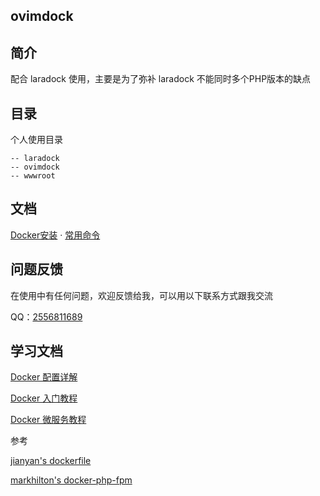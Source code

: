 ## ovimdock

## 简介

配合 laradock 使用，主要是为了弥补 laradock 不能同时多个PHP版本的缺点

## 目录

个人使用目录

```
-- laradock
-- ovimdock
-- wwwroot
```

## 文档

[Docker安装](docs/guide-zh-CN/docker-install.md) · [常用命令](docs/guide-zh-CN/start-command.md) 

[comment]: <> ([Docker安装]&#40;docs/guide-zh-CN/docker-install.md&#41; · [使用文档]&#40;docs/guide-zh-CN/usage.md&#41; · [常用命令]&#40;docs/guide-zh-CN/start-command.md&#41; )

## 问题反馈

在使用中有任何问题，欢迎反馈给我，可以用以下联系方式跟我交流

QQ：[2556811689](https://jq.qq.com/?_wv=1027&k=4BeVA2r)

## 学习文档

[Docker 配置详解](https://www.jianshu.com/p/2217cfed29d7)

[Docker 入门教程](http://www.ruanyifeng.com/blog/2018/02/docker-tutorial.html)

[Docker 微服务教程](http://www.ruanyifeng.com/blog/2018/02/docker-wordpress-tutorial.html)

参考

[jianyan's dockerfile](https://github.com/ovim/dockerfiles)

[markhilton's docker-php-fpm](https://github.com/markhilton/docker-php-fpm)
